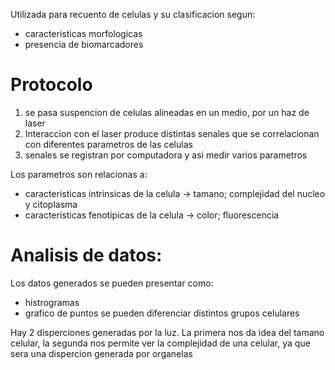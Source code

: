 Utilizada para recuento de celulas y su clasificacion segun:
- caracteristicas morfologicas
- presencia de biomarcadores

# Protocolo
1. se pasa suspencion de celulas alineadas en un medio, por un haz de laser
2. Interaccion con el laser produce distintas senales que se correlacionan con diferentes parametros de las celulas
3. senales se registran por computadora y asi medir varios parametros 

Los parametros son relacionas a:
- caracteristicas intrinsicas de la celula → tamano; complejidad del nucleo y citoplasma
- caracteristicas fenotipicas de la celula → color; fluorescencia

# Analisis de datos:
Los datos generados se pueden presentar como:
- histrogramas
- grafico de puntos
se pueden diferenciar distintos grupos celulares

Hay 2 disperciones generadas por la luz. La primera nos da idea del tamano celular, la segunda nos permite ver la complejidad de una celular, ya que sera una dispercion generada por organelas
